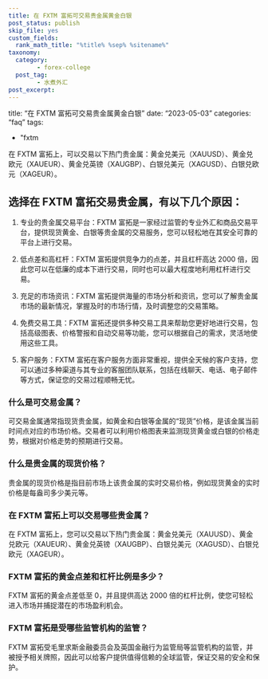 ```yaml
---
title: 在 FXTM 富拓可交易贵金属黄金白银
post_status: publish
skip_file: yes
custom_fields:
  rank_math_title: "%title% %sep% %sitename%"
taxonomy:
  category:
        - forex-college
  post_tag:
        - 水煮外汇
post_excerpt: 
---
```

title: “在 FXTM 富拓可交易贵金属黄金白银” date: “2023-05-03” categories: “faq” tags:

* "fxtm

在 FXTM 富拓上，可以交易以下热门贵金属：黄金兑美元（XAUUSD）、黄金兑欧元（XAUEUR）、黄金兑英镑（XAUGBP）、白银兑美元（XAGUSD）、白银兑欧元（XAGEUR）。

## 选择在 FXTM 富拓交易贵金属，有以下几个原因：

1. 专业的贵金属交易平台：FXTM 富拓是一家经过监管的专业外汇和商品交易平台，提供现货黄金、白银等贵金属的交易服务，您可以轻松地在其安全可靠的平台上进行交易。

1. 低点差和高杠杆：FXTM 富拓提供竞争力的点差，并且杠杆高达 2000 倍，因此您可以在低廉的成本下进行交易，同时也可以最大程度地利用杠杆进行交易。

1. 充足的市场资讯：FXTM 富拓提供海量的市场分析和资讯，您可以了解贵金属市场的最新情况，掌握及时的市场行情，及时调整您的交易策略。

1. 免费交易工具：FXTM 富拓还提供多种交易工具来帮助您更好地进行交易，包括高级图表、价格警报和自动交易等功能，您可以根据自己的需求，灵活地使用这些工具。

1. 客户服务：FXTM 富拓在客户服务方面非常重视，提供全天候的客户支持，您可以通过多种渠道与其专业的客服团队联系，包括在线聊天、电话、电子邮件等方式，保证您的交易过程顺畅无忧。



### 什么是可交易金属？

可交易金属通常指现货贵金属，如黄金和白银等金属的“现货”价格，是该金属当前时间点对应的市场价格。交易者可以利用价格图表来监测现货黄金或白银的价格走势，根据对价格走势的预期进行交易。

### 什么是贵金属的现货价格？

贵金属的现货价格是指目前市场上该贵金属的实时交易价格，例如现货黄金的实时价格是每盎司多少美元等。

### 在 FXTM 富拓上可以交易哪些贵金属？

在 FXTM 富拓上，您可以交易以下热门贵金属：黄金兑美元（XAUUSD）、黄金兑欧元（XAUEUR）、黄金兑英镑（XAUGBP）、白银兑美元（XAGUSD）、白银兑欧元（XAGEUR）。

### FXTM 富拓的黄金点差和杠杆比例是多少？

FXTM 富拓的黄金点差低至 0，并且提供高达 2000 倍的杠杆比例，使您可轻松进入市场并捕捉潜在的市场盈利机会。

### FXTM 富拓是受哪些监管机构的监管？

FXTM 富拓受毛里求斯金融委员会及英国金融行为监管局等监管机构的监管，并被授予相关牌照，因此可以给客户提供值得信赖的全球监管，保证交易的安全和保护。